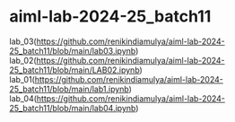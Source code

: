 # aiml-lab-2024-25_batch11
lab_03(https://github.com/renikindiamulya/aiml-lab-2024-25_batch11/blob/main/lab03.ipynb)
lab_02(https://github.com/renikindiamulya/aiml-lab-2024-25_batch11/blob/main/LAB02.ipynb)
lab_01(https://github.com/renikindiamulya/aiml-lab-2024-25_batch11/blob/main/lab1.ipynb)
lab_04(https://github.com/renikindiamulya/aiml-lab-2024-25_batch11/blob/main/lab04.ipynb)
